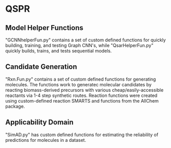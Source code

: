 # QSPR

## Model Helper Functions
"GCNNhelperFun.py" contains a set of custom defined functions for quickly building, training, and testing Graph CNN's, while "QsarHelperFun.py" quickly builds, trains, and tests sequential models.

## Candidate Generation
"Rxn.Fun.py" contains a set of custom defined functions for generating molecules. The functions work to generatec molecular candidates by reacting biomass-derived precursors with various cheap/easily-accessible reactants via 1-4 step synthetic routes. Reaction functions were created using custom-defined reaction SMARTS and functions from the AllChem package.

## Applicability Domain
"SimAD.py" has custom defined functions for estimating the reliability of predictions for molecules in a dataset.
